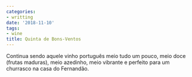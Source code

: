 ```yaml
---
categories:
- writting
date: '2018-11-10'
tags:
- wine
title: Quinta de Bons-Ventos
---
```


Continua sendo aquele vinho português meio tudo um pouco, meio doce (frutas maduras), meio azedinho, meio vibrante e perfeito para um churrasco na casa do Fernandão.

